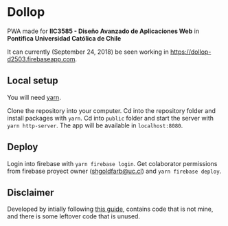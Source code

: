 # Dollop

PWA made for **IIC3585 - Diseño Avanzado de Aplicaciones Web** in **Pontifica Universidad Católica de Chile**

It can currently (September 24, 2018) be seen working in https://dollop-d2503.firebaseapp.com.

## Local setup

You will need [yarn](https://yarnpkg.com/en/).

Clone the repository into your computer. Cd into the repository folder and install packages with `yarn`. Cd into `public` folder and start the server with `yarn http-server`. The app will be available in `localhost:8080`.

## Deploy

Login into firebase with `yarn firebase login`. Get colaborator permissions from firebase proyect owner (shgoldfarb@uc.cl) and `yarn firebase deploy`.

## Disclaimer

Developed by intially following [this guide](https://developers.google.com/web/fundamentals/codelabs/your-first-pwapp), contains code that is not mine, and there is some leftover code that is unused.
